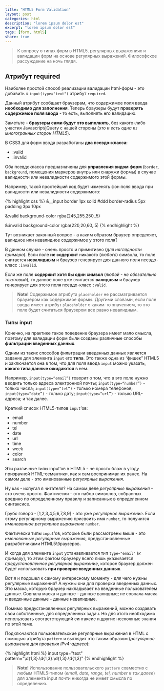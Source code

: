 ```yaml
---
title: "HTML5 Form Validation"
layout: post
categories: html
description: "lorem ipsum dolor est"
excerpt: "lorem ipsum dolor est"
tags: [form, html5]
share: true
---
```


> К вопросу о типах форм в HTML5, регулярных выражениях и валидации форм на основе регулярных выражений. Философское рассуждение на ночь глядя.

## Атрибут required

Наиболее простой способ реализации валидации html-форм - это добавить к `input(type="text")` атрибут `required`.

Данный атрибут сообщает браузерам, что содержимое поля ввода **необходимо для заполнения**. Теперь браузеры будут **проверять содержимое поля ввода** - то есть, выполнять его валидацию.

Заметьте - **браузеры сами будут это выполнять**, без какого-либо участия Javascript/jQuery с нашей стороны (*это и есть одна из многогранных сторон HTML5*).

В CSS3 для форм ввода разработаны **два псевдо-класса**:

- :valid
- :invalid

Оба псевдокласса предназначены для **управления видом форм** (`border`, `background`, помещения маркеров внутрь или снаружи формы) в случае валидности или невалидности содержимого этой формы.

Например, такой простейший код будет изменять фон поля ввода при валидности или невалидности содержимого:

{% highlight css %}
&__input
  border 1px solid #ddd
  border-radius 5px
  padding 3px 10px

  &:valid
    background-color rgba(245,255,250,.5)

  &:invalid
    background-color rgba(220,20,60,.5)
{% endhighlight %}

Тут возникает законный вопрос - а каким образом браузер определяет, валидное или невалидное содержимое у этого поля?

В данном случае - очень просто и примитивно (*для наглядности примера*). Если поле **не содержит** никакого (*любого*) символа, то поле считается **невалидным** и браузер генерирует для данного поля псевдо-класс `:invalid`.

Если же поле **содержит хотя бы один символ** (*любой - не обязательно текстовый*), то данное поле уже считается **валидным** и браузер генерирует для этого поля псевдо-класс `:valid`.

> **Note**! Содержимое атрибута `placeholder` не рассматривается браузером как содержимое формы. Другими словами, если поле ввода имеет атрибут `placeholder` с каким-то значением, то это поле будет считаться браузером все равно невалидным.


### Типы input

Конечно, на практике такое поведение браузера имеет мало смысла, поэтому для валидации форм были созданы различные способы **фильтрации введенных данных**.

Одним из таких способов фильтрации введенных данных является задание для элемента `input` его **типа**. Это также одна из “фишек” HTML5 и заключается она в том, что для поля ввода `input` можно указать, **какого типа данные ожидаются** в нем.

Например, `input(type=“email”)` говорит о том, что в это поле нужно вводить только адреса электронной почты; `input(type=“number”)` - только числа; `input(type=“tel”)` - только номера телефонов; `input(type=“date”)` - только дату; `input(type=“url”)` - только URL-адреса; и так далее.

Краткий список HTML5-типов `input`’ов:

- email
- number
- tel
- date
- url
- time
- week
- color
- search

Эти различные типы input’ов в HTML5 - не просто блаж в угоду призрачной HTML-семантики, как я сам воспринимал их ранее. На самом деле - это именованные *регулярные выражения*.

Ну как - испугал я читателя? На самом деле *регулярные выражения* - это очень просто. Фактически - это набор символов, собранных воедино по определенному правилу и записанных в определенном синтаксисе.

Грубо говоря - [1,2,3,4,5,6,7,8,9] - это уже *регулярное выражение*. Если этому регулярному выражению присвоить имя `number`, то получится *именованное регулярное выражение* `number`.

Фактически типы `input`’ов, которые были рассмотрены выше - это *именованные регулярные выражения*, предустановленные разработчиками HTML5\браузеров.

И когда для элемента `input` устанавливается тип `type="email"` (*к примеру*), то этим фактом браузеру всего лишь указывается *предустановленное регулярное выражение*, которое браузер должен будет использовать **при проверке введенных данных**.

Вот я и подошел к самому интересному моменту - для чего нужны регулярные выражения? А нужны они для проверки введенных данных. Это маска, которую браузер накладывает на введенные пользователем данные. Совпала маска и данные - данные валидные; не совпала маска и введенные данные - данные невалидные.

Помимо предустановленных регулярных выражений, можно создавать свои собственные, для определенных задач. Но для этого необходимо использовать соответствующий синтаксис и другие несложные знания по этой теме.

Подключаются пользовательские регулярные выражения в HTML с помощью атрибута `pattern` и выглядит это таким образом (*регулярное выражение для проверки IPv4-адреса*):

{% highlight html %}
input type="text" pattern="\d{1,3}\.\d{1,3}\.\d{1,3}\.\d{1,3}"
{% endhighlight %}

> **Note**! Использование пользовательского `pattern` совместно с любым HTML5-типом (*email, date, range, tel, number и так далее*) для элемента input почти никогда не имеет смысла по определению.

